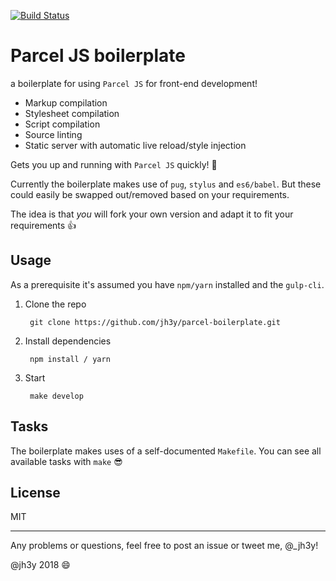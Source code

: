 [![Build Status](https://travis-ci.org/jh3y/parcel-boilerplate.svg?branch=master)](https://travis-ci.org/jh3y/parcel-boilerplate)

# Parcel JS boilerplate

a boilerplate for using `Parcel JS` for front-end development!

* Markup compilation
* Stylesheet compilation
* Script compilation
* Source linting
* Static server with automatic live reload/style injection

Gets you up and running with `Parcel JS` quickly! 🏃

Currently the boilerplate makes use of `pug`, `stylus` and `es6/babel`. But these could easily be swapped out/removed based on your requirements.

The idea is that _you_ will fork your own version and adapt it to fit your requirements 👍

## Usage

As a prerequisite it's assumed you have `npm/yarn` installed and the `gulp-cli`.

1. Clone the repo

        git clone https://github.com/jh3y/parcel-boilerplate.git

2. Install dependencies

        npm install / yarn

3. Start

        make develop

## Tasks
The boilerplate makes uses of a self-documented `Makefile`. You can see all available tasks with `make` 😎

## License
MIT

---

Any problems or questions, feel free to post an issue or tweet me, @_jh3y!

@jh3y 2018 :smile: